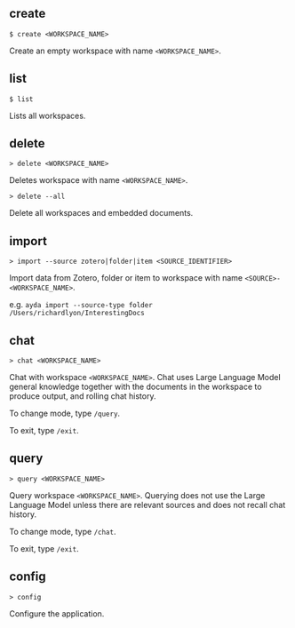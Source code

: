 ## create

`$ create <WORKSPACE_NAME>`

Create an empty workspace with name `<WORKSPACE_NAME>`.

## list

`$ list`

Lists all workspaces.

## delete

`> delete <WORKSPACE_NAME>`

Deletes workspace with name `<WORKSPACE_NAME>`.

`> delete --all`

Delete all workspaces and embedded documents.

## import

`> import --source zotero|folder|item <SOURCE_IDENTIFIER>`

Import data from Zotero, folder or item to workspace with name `<SOURCE>-<WORKSPACE_NAME>`.

e.g. `ayda import --source-type folder /Users/richardlyon/InterestingDocs`

## chat

`> chat <WORKSPACE_NAME>`

Chat with workspace `<WORKSPACE_NAME>`. Chat uses Large Language Model general knowledge together with the documents in the workspace to produce output, and rolling chat history.

To change mode, type `/query`.

To exit, type `/exit`.

## query

`> query <WORKSPACE_NAME>`

Query workspace `<WORKSPACE_NAME>`. Querying does not use the Large Language Model unless there are relevant sources and does not recall chat history.

To change mode, type `/chat`.

To exit, type `/exit`.

## config

`> config`

Configure the application.
